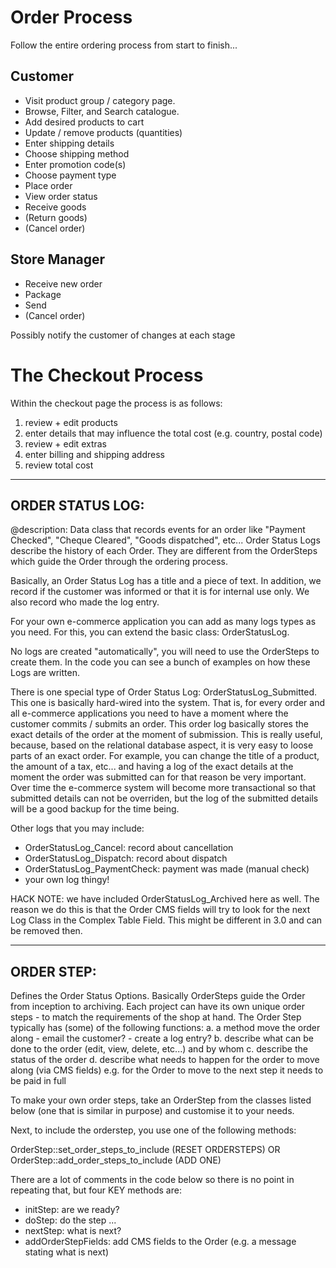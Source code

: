 Order Process
=============

Follow the entire ordering process from start to finish...

Customer
--------

 - Visit product group / category page.
 - Browse, Filter, and Search catalogue.
 - Add desired products to cart
 - Update / remove products (quantities)
 - Enter shipping details
 - Choose shipping method
 - Enter promotion code(s)
 - Choose payment type
 - Place order
 - View order status
 - Receive goods
 - (Return goods)
 - (Cancel order)

Store Manager
-------------

 - Receive new order
 - Package
 - Send
 - (Cancel order)

Possibly notify the customer of changes at each stage

The Checkout Process
=============
Within the checkout page the process is as follows:

1. review + edit products
2. enter details that may influence the total cost (e.g. country, postal code)
2. review + edit extras
3. enter billing and shipping address
4. review total cost


---------------------
ORDER STATUS LOG:
---------------------

@description:
Data class that records events for an order like "Payment Checked", "Cheque Cleared", "Goods dispatched", etc...
Order Status Logs describe the history of each Order.
They are different from the OrderSteps which guide the Order through the ordering process.

Basically, an Order Status Log has a title and a piece of text.
In addition, we record if the customer was informed or that it is for internal use only.
We also record who made the log entry.

For your own e-commerce application you can add as many logs types as you need.
For this, you can extend the basic class: OrderStatusLog.

No logs are created "automatically", you will need to use the OrderSteps to create them.
In the code you can see a bunch of examples on how these Logs are written.

There is one special type of Order Status Log: OrderStatusLog_Submitted.
This one is basically hard-wired into the system.
That is, for every order and all e-commerce applications you need to have a moment where the customer commits / submits an order.
This order log basically stores the exact details of the order at the moment of submission.
This is really useful, because, based on the relational database aspect, it is very easy to loose parts of an exact order.
For example, you can change the title of a product, the amount of a tax, etc... and having a log of the exact details
at the moment the order was submitted can for that reason be very important.  Over time the e-commerce system will become
more transactional so that submitted details can not be overriden, but the log of the submitted details will be a good backup
for the time being.

Other logs that you may include:
- OrderStatusLog_Cancel: record about cancellation
- OrderStatusLog_Dispatch: record about dispatch
- OrderStatusLog_PaymentCheck: payment was made (manual check)
- your own log thingy!

HACK NOTE: we have included OrderStatusLog_Archived here as well.
The reason we do this is that the Order CMS fields will try to look for the next Log Class in the
Complex Table Field. This might be different in 3.0 and can be removed then.


---------------------
ORDER STEP:
---------------------


Defines the Order Status Options. Basically OrderSteps guide the Order from inception to archiving.
Each project can have its own unique order steps - to match the requirements of the shop at hand.
The Order Step typically has (some) of the following functions:
a. a method move the order along
		- email the customer?
		- create a log entry?
b. describe what can be done to the order (edit, view, delete, etc...) and by whom
c. describe the status of the order
d. describe what needs to happen for the order to move along (via CMS fields)
		e.g. for the Order to move to the next step it needs to be paid in full

To make your own order steps, take an OrderStep from the classes listed below (one that is similar in purpose)
and customise it to your needs.

Next, to include the orderstep, you use one of the following methods:

OrderStep::set_order_steps_to_include (RESET ORDERSTEPS)
OR
OrderStep::add_order_steps_to_include (ADD ONE)

There are a lot of comments in the code below so there is no point in repeating that, but four KEY methods are:
- initStep: are we ready?
- doStep: do the step ...
- nextStep: what is next?
- addOrderStepFields: add CMS fields to the Order (e.g. a message stating what is next)
